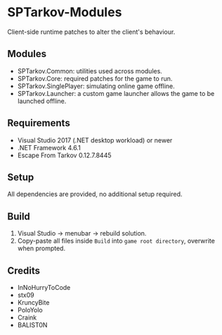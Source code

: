 # SPTarkov-Modules
Client-side runtime patches to alter the client's behaviour.

## Modules
- SPTarkov.Common: utilities used across modules.
- SPTarkov.Core: required patches for the game to run.
- SPTarkov.SinglePlayer: simulating online game offline.
- SPTarkov.Launcher: a custom game launcher allows the game to be launched offline.

## Requirements
- Visual Studio 2017 (.NET desktop workload) or newer
- .NET Framework 4.6.1
- Escape From Tarkov 0.12.7.8445

## Setup
All dependencies are provided, no additional setup required.

## Build
1. Visual Studio -> menubar -> rebuild solution.
2. Copy-paste all files inside `Build` into `game root directory`, overwrite when prompted.

## Credits
- InNoHurryToCode
- stx09
- KruncyBite
- PoloYolo
- Craink
- BALIST0N
